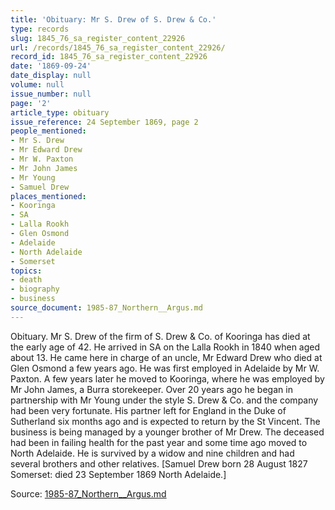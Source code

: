 ```yaml
---
title: 'Obituary: Mr S. Drew of S. Drew & Co.'
type: records
slug: 1845_76_sa_register_content_22926
url: /records/1845_76_sa_register_content_22926/
record_id: 1845_76_sa_register_content_22926
date: '1869-09-24'
date_display: null
volume: null
issue_number: null
page: '2'
article_type: obituary
issue_reference: 24 September 1869, page 2
people_mentioned:
- Mr S. Drew
- Mr Edward Drew
- Mr W. Paxton
- Mr John James
- Mr Young
- Samuel Drew
places_mentioned:
- Kooringa
- SA
- Lalla Rookh
- Glen Osmond
- Adelaide
- North Adelaide
- Somerset
topics:
- death
- biography
- business
source_document: 1985-87_Northern__Argus.md
---
```


Obituary.  Mr S. Drew of the firm of S. Drew & Co. of Kooringa has died at the early age of 42.  He arrived in SA on the Lalla Rookh in 1840 when aged about 13.  He came here in charge of an uncle, Mr Edward Drew who died at Glen Osmond a few years ago.  He was first employed in Adelaide by Mr W. Paxton.  A few years later he moved to Kooringa, where he was employed by Mr John James, a Burra storekeeper.  Over 20 years ago he began in partnership with Mr Young under the style S. Drew & Co. and the company had been very fortunate.  His partner left for England in the Duke of Sutherland six months ago and is expected to return by the St Vincent.  The business is being managed by a younger brother of Mr Drew.  The deceased had been in failing health for the past year and some time ago moved to North Adelaide.  He is survived by a widow and nine children and had several brothers and other relatives.  [Samuel Drew born 28 August 1827 Somerset: died 23 September 1869 North Adelaide.]

Source: [1985-87_Northern__Argus.md](/downloads/markdown/1985-87_Northern__Argus.md)
